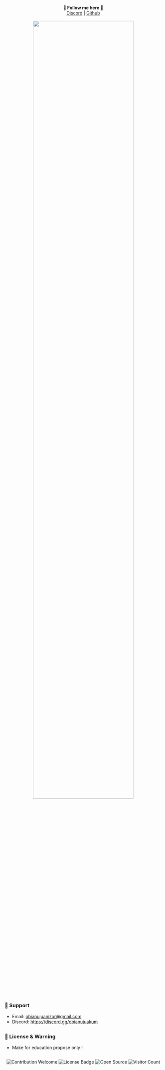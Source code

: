 <p align='center'>
  <b>🎨 Follow me here 🎨</b><br>  
  <a href="https://discord.gg/obianujuakum">Discord</a> |
  <a href="https://github.com/obianujuakuu">Github</a><br><br>
  <img src="https://github.com/Obianujuakuu/Obianujuakuu.github.io/blob/main/readme.png?raw=true" style="width: 80%">
</p>

##   

### 🧰 Support
- Email: <obianujuanizor@gmail.com>
- Discord: https://discord.gg/obianujuakum

##  

### 📜 License & Warning
- Make for education propose only !
##  

<p align="center">
  <img src="https://img.shields.io/badge/contributions-welcome-brightgreen.svg?style=flat" alt="Contribution Welcome">
  <img src="https://img.shields.io/badge/License-GPLv3-blue.svg" alt="License Badge">
  <img src="https://badges.frapsoft.com/os/v3/open-source.svg?v=103" alt="Open Source">
  <img src="https://visitor-badge.laobi.icu/badge?page_id=KanekiWeb.My-Website" alt="Visitor Count">
  </p>